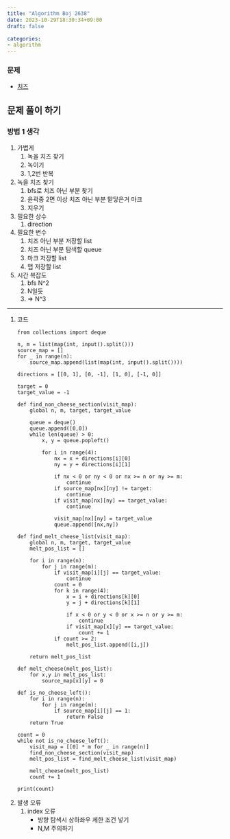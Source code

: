 ```yaml
---
title: "Algorithm Boj 2638"
date: 2023-10-29T18:30:34+09:00
draft: false

categories:
- algorithm
---
```


### 문제
- [치즈](https://www.acmicpc.net/problem/2638)

## 문제 풀이 하기
### 방법 1 생각
1. 가볍게
    1. 녹을 치즈 찾기
    1. 녹이기
    1. 1,2번 반복
1. 녹을 치즈 찾기
    1. bfs로 치즈 아닌 부분 찾기
    1. 윤곽중 2면 이상 치즈 아닌 부분 맡닿은거 마크
    1. 지우기
1. 필요한 상수
    1. direction
1. 필요한 변수
    1. 치즈 아닌 부분 저장할 list
    1. 치즈 아닌 부분 탐색할 queue
    1. 마크 저장할 list
    1. 맵 저장할 list
1. 시간 복잡도
    1. bfs N^2
    1. N일듯
    1. => N^3
--- 
1. 코드
    ```python3
    from collections import deque

    n, m = list(map(int, input().split()))
    source_map = []
    for _ in range(n):
        source_map.append(list(map(int, input().split())))
        
    directions = [[0, 1], [0, -1], [1, 0], [-1, 0]]

    target = 0
    target_value = -1

    def find_non_cheese_section(visit_map):
        global n, m, target, target_value    
        
        queue = deque()
        queue.append([0,0])
        while len(queue) > 0:
            x, y = queue.popleft()
            
            for i in range(4):
                nx = x + directions[i][0]
                ny = y + directions[i][1]
                
                if nx < 0 or ny < 0 or nx >= n or ny >= m:
                    continue
                if source_map[nx][ny] != target:
                    continue
                if visit_map[nx][ny] == target_value:
                    continue
                
                visit_map[nx][ny] = target_value
                queue.append([nx,ny])
                
    def find_melt_cheese_list(visit_map):
        global n, m, target, target_value
        melt_pos_list = []
        
        for i in range(n):
            for j in range(m):
                if visit_map[i][j] == target_value:
                    continue
                count = 0
                for k in range(4):
                    x = i + directions[k][0]
                    y = j + directions[k][1]
                    
                    if x < 0 or y < 0 or x >= n or y >= m:
                        continue
                    if visit_map[x][y] == target_value:
                        count += 1
                if count >= 2:
                    melt_pos_list.append([i,j])

        return melt_pos_list

    def melt_cheese(melt_pos_list):
        for x,y in melt_pos_list:
            source_map[x][y] = 0

    def is_no_cheese_left():
        for i in range(n):
            for j in range(m):
                if source_map[i][j] == 1:
                    return False
        return True

    count = 0
    while not is_no_cheese_left():
        visit_map = [[0] * m for _ in range(n)]
        find_non_cheese_section(visit_map)
        melt_pos_list = find_melt_cheese_list(visit_map)

        melt_cheese(melt_pos_list)
        count += 1

    print(count)
    ```
1. 발생 오류
    1. index 오류
        - 방향 탐색시 상하좌우 제한 조건 넣기
        - N,M 주의하기
